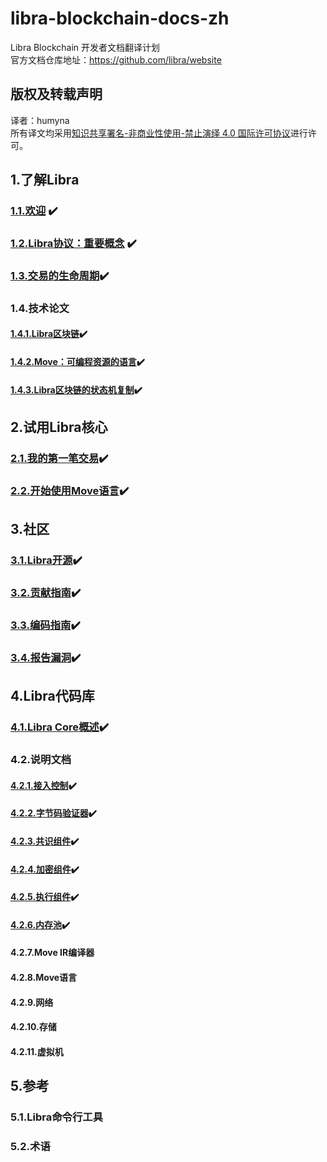 # libra-blockchain-docs-zh
Libra Blockchain 开发者文档翻译计划<br/>
官方文档仓库地址：https://github.com/libra/website<br/>

## 版权及转载声明
译者：humyna<br/>
所有译文均采用[知识共享署名-非商业性使用-禁止演绎 4.0 国际许可协议](https://creativecommons.org/licenses/by-nc-nd/4.0/)进行许可。<br/>

## 1.了解Libra
### [1.1.欢迎](./libra-developer-docs/1-1-欢迎.md) ✔️
### [1.2.Libra协议：重要概念](./libra-developer-docs/1-2-Libra协议：重要概念.md) ✔️
### [1.3.交易的生命周期](./libra-developer-docs/1-3-交易的生命周期.md)✔️
### 1.4.技术论文
#### [1.4.1.Libra区块链](./libra-developer-docs/1-4-1-Libra区块链.md)✔️
#### [1.4.2.Move：可编程资源的语言](./libra-developer-docs/1-4-2-Move：可编程资源的语言.md)✔️
#### [1.4.3.Libra区块链的状态机复制](./libra-developer-docs/1-4-3-Libra区块链的状态机复制.md)✔️
## 2.试用Libra核心
### [2.1.我的第一笔交易](./libra-developer-docs/2-1-我的第一笔交易.md)✔️
### [2.2.开始使用Move语言](./libra-developer-docs/2-2-Move概述.md)✔️

## 3.社区
### [3.1.Libra开源](./libra-developer-docs/3-1-Libra开源.md)✔️
### [3.2.贡献指南](./libra-developer-docs/3-2-贡献指南.md)✔️
### [3.3.编码指南](./libra-developer-docs/3-3-编码指南.md)✔️
### [3.4.报告漏洞](./libra-developer-docs/3-4-报告漏洞.md)✔️

##  4.Libra代码库
### [4.1.Libra Core概述](./libra-developer-docs/4-1-Libra-Core概述.md)✔️
### 4.2.说明文档
#### [4.2.1.接入控制](./libra-developer-docs/4-2-1-准入控制.md)✔️
#### [4.2.2.字节码验证器](./libra-developer-docs/4-2-2-字节码验证器.md)✔️
#### [4.2.3.共识组件](./libra-developer-docs/4-2-3-共识组件.md)✔️
#### [4.2.4.加密组件](./libra-developer-docs/4-2-4-加密组件.md)✔️
#### [4.2.5.执行组件](./libra-developer-docs/4-2-5-执行组件.md)✔️
#### [4.2.6.内存池](./libra-developer-docs/4-2-6-内存池.md)✔️
#### 4.2.7.Move IR编译器
#### 4.2.8.Move语言
#### 4.2.9.网络
#### 4.2.10.存储
#### 4.2.11.虚拟机

## 5.参考
### 5.1.Libra命令行工具
### 5.2.术语